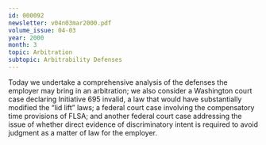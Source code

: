 ```yaml
---
id: 000092
newsletter: v04n03mar2000.pdf
volume_issue: 04-03
year: 2000
month: 3
topic: Arbitration
subtopic: Arbitrability Defenses
---
```


Today we undertake a comprehensive analysis of the defenses the employer may bring in an arbitration; we also consider a Washington court case declaring Initiative 695 invalid, a law that would have substantially modified the “lid lift” laws; a federal court case involving the compensatory time provisions of FLSA; and another federal court case addressing the issue of whether direct evidence of discriminatory intent is required to avoid judgment as a matter of law for the employer.